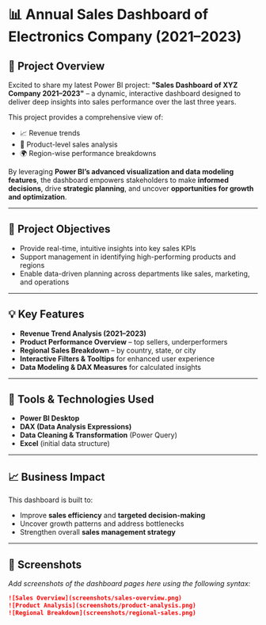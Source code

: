 # 📊 Annual Sales Dashboard of Electronics Company (2021–2023)

## 🚀 Project Overview  
Excited to share my latest Power BI project: **"Sales Dashboard of XYZ Company 2021–2023"** – a dynamic, interactive dashboard designed to deliver deep insights into sales performance over the last three years.

This project provides a comprehensive view of:
- 📈 Revenue trends
- 🛒 Product-level sales analysis
- 🌍 Region-wise performance breakdowns

By leveraging **Power BI’s advanced visualization and data modeling features**, the dashboard empowers stakeholders to make **informed decisions**, drive **strategic planning**, and uncover **opportunities for growth and optimization**.

---

## 🎯 Project Objectives

- Provide real-time, intuitive insights into key sales KPIs
- Support management in identifying high-performing products and regions
- Enable data-driven planning across departments like sales, marketing, and operations

---

## 💡 Key Features

- **Revenue Trend Analysis (2021–2023)**  
- **Product Performance Overview** – top sellers, underperformers  
- **Regional Sales Breakdown** – by country, state, or city  
- **Interactive Filters & Tooltips** for enhanced user experience  
- **Data Modeling & DAX Measures** for calculated insights  

---

## 📌 Tools & Technologies Used

- **Power BI Desktop**  
- **DAX (Data Analysis Expressions)**  
- **Data Cleaning & Transformation** (Power Query)  
- **Excel** (initial data structure)  

---

## 📈 Business Impact

This dashboard is built to:
- Improve **sales efficiency** and **targeted decision-making**
- Uncover growth patterns and address bottlenecks
- Strengthen overall **sales management strategy**

---

## 🌟 Screenshots  
_Add screenshots of the dashboard pages here using the following syntax:_  
```markdown
![Sales Overview](screenshots/sales-overview.png)
![Product Analysis](screenshots/product-analysis.png)
![Regional Breakdown](screenshots/regional-sales.png)

